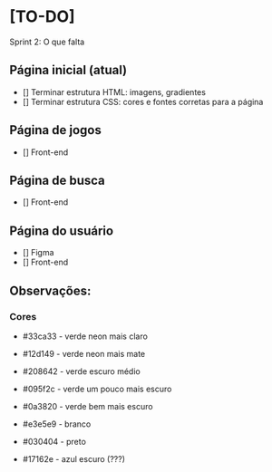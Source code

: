 # [TO-DO]
Sprint 2: O que falta

## Página inicial (atual)
- [] Terminar estrutura HTML: imagens, gradientes
- [] Terminar estrutura CSS: cores e fontes corretas para a página

## Página de jogos
- [] Front-end

## Página de busca
- [] Front-end

## Página do usuário
- [] Figma
- [] Front-end


## Observações:
### Cores
- #33ca33 - verde neon mais claro
- #12d149 - verde neon mais mate
- #208642 - verde escuro médio
- #095f2c - verde um pouco mais escuro
- #0a3820 - verde bem mais escuro

- #e3e5e9 - branco
- #030404 - preto
- #17162e - azul escuro (???)